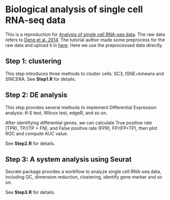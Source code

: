 # Biological analysis of single cell RNA-seq data
This is a reproduction for [Analysis of single cell RNA-seq data](https://www.singlecellcourse.org/basic-quality-control-qc-and-exploration-of-scrna-seq-datasets.html). The raw data refers to [Deng et al. 2014](https://www.science.org/doi/abs/10.1126/science.1245316). The tutorial author made some preprocess for the raw data and upload it in [here](https://www.singlecellcourse.org/data/?prefix=data/deng/). Here we use the preprocessed data directly. 

## Step 1: clustering
This step introduces three methods to cluster cells: SC3, tSNE+kmeans and SINCERA. See **Step1.R** for details. 

## Step 2: DE analysis
This step provides several methods to implement Differential Expression analysis: K-S test, Wilcox test, edgeR, and so on. 

After identifying differential genes, we can calculate True positive rate (TPR), TP/(TP + FN), and False positive rate (FPR), FP/(FP+TP), then plot ROC and compute AUC value. 

See **Step2.R** for details.

## Step 3: A system analysis using Seurat
Seurate package provides a workflow to analyze single cell RNA-seq data, including QC, dimension reduction, clustering, identify gene marker and so on. 

See **Step3.R** for details.

